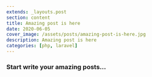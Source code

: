```yaml
---
extends: _layouts.post
section: content
title: Amazing post is here
date: 2020-06-05
cover_image: /assets/posts/amazing-post-is-here.jpg
description: Amazing post is here
categories: [php, laravel]
---
```


### Start write your amazing posts...
